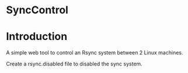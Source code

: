 SyncControl
====

# Introduction

A simple web tool to control an Rsync system between 2 Linux machines.


Create a rsync.disabled file to disabled the sync system.
